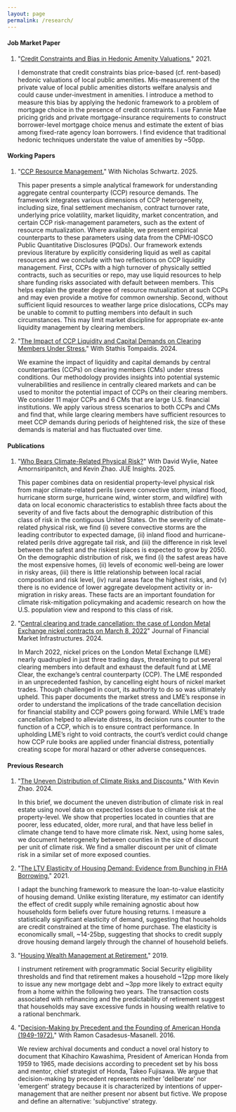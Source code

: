 ```yaml
---
layout: page
permalink: /research/
---
```

#### Job Market Paper

1. "[Credit Constraints and Bias in Hedonic Amenity Valuations.](https://github.com/jheilbron/jheilbron.github.io/raw/master/downloads/heilbron_jmp_amenity_valuation.pdf)" 2021.

   I demonstrate that credit constraints bias price-based (cf. rent-based) hedonic valuations of local public amenities. Mis-measurement of the private value of local public amenities distorts welfare analysis and could cause under-investment in amenities. I introduce a method to measure this bias by applying the hedonic framework to a problem of mortgage choice in the presence of credit constraints. I use Fannie Mae pricing grids and private mortgage-insurance requirements to construct borrower-level mortgage choice menus and estimate the extent of bias among fixed-rate agency loan borrowers. I find evidence that traditional hedonic techniques understate the value of amenities by ~50pp.

#### Working Papers

1. "[CCP Resource Management.](https://github.com/jheilbron/jheilbron.github.io/raw/master/downloads/heilbron-schwartz_ccp-resource-management.pdf)" With Nicholas Schwartz. 2025.

   This paper presents a simple analytical framework for understanding aggregate central counterparty (CCP) resource demands. The framework integrates various dimensions of CCP heterogeneity, including size, final settlement mechanism, contract turnover rate, underlying price volatility, market liquidity, market concentration, and certain CCP risk-management parameters, such as the extent of resource mutualization. Where available, we present empirical counterparts to these parameters using data from the CPMI-IOSCO Public Quantitative Disclosures (PQDs). Our framework extends previous literature by explicitly considering liquid as well as capital resources and we conclude with two reflections on CCP liquidity management. First, CCPs with a high turnover of physically settled contracts, such as securities or repo, may use liquid resources to help share funding risks associated with default between members. This helps explain the greater degree of resource mutualization at such CCPs and may even provide a motive for common ownership. Second, without sufficient liquid resources to weather large price dislocations, CCPs may be unable to commit to putting members into default in such circumstances. This may limit market discipline for appropriate ex-ante liquidity management by clearing members.

3. "[The Impact of CCP Liquidity and Capital Demands on Clearing Members Under Stress.](https://www.financialresearch.gov/working-papers/2025/07/01/the-impact-of-ccp-liquidity-demands-on-clearing-members-under-stress/)" With Stathis Tompaidis. 2024.

   We examine the impact of liquidity and capital demands by central counterparties (CCPs) on clearing members (CMs) under stress conditions. Our methodology provides insights into potential systemic vulnerabilities and resilience in centrally cleared markets and can be used to monitor the potential impact of CCPs on their clearing members. We consider 11 major CCPs and 6 CMs that are large U.S. financial institutions. We apply various stress scenarios to both CCPs and CMs and find that, while large clearing members have sufficient resources to meet CCP demands during periods of heightened risk, the size of these demands is material and has fluctuated over time. 

#### Publications

1. "[Who Bears Climate-Related Physical Risk?](https://authors.elsevier.com/a/1lc8xLPdB3K1t)" With David Wylie, Natee Amornsiripanitch, and Kevin Zhao. JUE Insights. 2025.

   This paper combines data on residential property-level physical risk from major climate-related perils (severe convective storm, inland flood, hurricane storm surge, hurricane wind, winter storm, and wildfire) with data on local economic characteristics to establish three facts about the severity of and five facts about the demographic distribution of this class of risk in the contiguous United States. On the severity of climate-related physical risk, we find (i) severe convective storms are the leading contributor to expected damage, (ii) inland flood and hurricane-related perils drive aggregate tail risk, and (iii) the difference in risk level between the safest and the riskiest places is expected to grow by 2050. On the demographic distribution of risk, we find (i) the safest areas have the most expensive homes, (ii) levels of economic well-being are lower in risky areas, (iii) there is little relationship between local racial composition and risk level, (iv) rural areas face the highest risks, and (v) there is no evidence of lower aggregate development activity or in-migration in risky areas. These facts are an important foundation for climate risk-mitigation policymaking and academic research on how the U.S. population view and respond to this class of risk.

2. "[Central clearing and trade cancellation: the case of London Metal Exchange nickel contracts on March 8, 2022](https://www.risk.net/journal-of-financial-market-infrastructures/7960599/central-clearing-and-trade-cancellation-the-case-of-london-metal-exchange-nickel-contracts-on-march-8-2022)" Journal of Financial Market Infrastructures. 2024.

   In March 2022, nickel prices on the London Metal Exchange (LME) nearly quadrupled in just three trading days, threatening to put several clearing members into default and exhaust the default fund at LME Clear, the exchange’s central counterparty (CCP). The LME responded in an unprecedented fashion, by cancelling eight hours of nickel market trades. Though challenged in court, its authority to do so was ultimately upheld. This paper documents the market stress and LME’s response in order to understand the implications of the trade cancellation decision for financial stability and CCP powers going forward. While LME’s trade cancellation helped to alleviate distress, its decision runs counter to the function of a CCP, which is to ensure contract performance. In upholding LME’s right to void contracts, the court’s verdict could change how CCP rule books are applied under financial distress, potentially creating scope for moral hazard or other adverse consequences.

#### Previous Research

1. "[The Uneven Distribution of Climate Risks and Discounts.](https://www.financialresearch.gov/briefs/2024/02/28/climate-risks-discounts/)" With Kevin Zhao. 2024.
   
   In this brief, we document the uneven distribution of climate risk in real estate using novel data on expected losses due to climate risk at the property-level. We show that properties located in counties that are poorer, less educated, older, more rural, and that have less belief in climate change tend to have more climate risk. Next, using home sales, we document heterogeneity between counties in the size of discount per unit of climate risk. We find a smaller discount per unit of climate risk in a similar set of more exposed counties.

2. "[The LTV Elasticity of Housing Demand: Evidence from Bunching in FHA Borrowing.](https://github.com/jheilbron/jheilbron.github.io/raw/master/downloads/heilbron_ltv_elasticity.pdf)" 2021.  

   I adapt the bunching framework to measure the loan-to-value elasticity of housing demand. Unlike existing literature, my estimator can identify the effect of credit supply while remaining agnostic about how households form beliefs over future housing returns. I measure a statistically significant elasticity of demand, suggesting that households are credit constrained at the time of home purchase. The elasticity is economically small, ~14-25bp, suggesting that shocks to credit supply drove housing demand largely through the channel of household beliefs. 

3. "[Housing Wealth Management at Retirement.](https://github.com/jheilbron/jheilbron.github.io/raw/master/downloads/heilbron_retirement.pdf)" 2019.  
  
   I instrument retirement with programmatic Social Security eligibility thresholds and find that retirement makes a household ~12pp more likely to issue any new mortgage debt and ~3pp more likely to extract equity from a home within the following two years. The transaction costs associated with refinancing and the predictability of retirement suggest that households may save excessive funds in housing wealth relative to a rational benchmark.

4. "[Decision-Making by Precedent and the Founding of American Honda (1949-1972).](https://github.com/jheilbron/jheilbron.github.io/raw/master/downloads/casadesus-masanell_heilbron_honda.pdf)" With Ramon Casadesus-Masanell. 2016.

   We review archival documents and conduct a novel oral history to document that Kihachiro Kawashima, President of American Honda from 1959 to 1965, made decisions according to precedent set by his boss and mentor, chief strategist of Honda, Takeo Fujisawa. We argue that decision-making by precedent represents neither 'deliberate' nor 'emergent' strategy because it is characterized by intentions of upper-management that are neither present nor absent but fictive. We propose and define an alternative: 'subjunctive' strategy.
